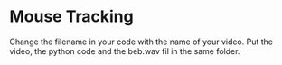 # Mouse Tracking

Change the filename in your code with the name of your video.
Put the video, the python code and the beb.wav fil in the same folder. 

